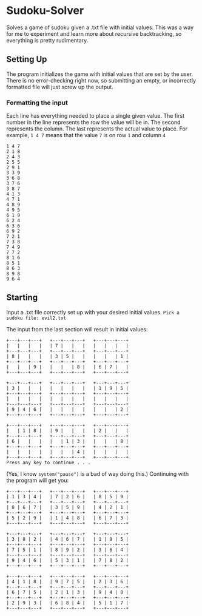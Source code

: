 # Sudoku-Solver
Solves a game of sudoku given a .txt file with initial values. This was a way for me to experiment and learn more about recursive backtracking, so everything is pretty rudimentary.

## Setting Up
The program initializes the game with initial values that are set by the user. There is no error-checking right now, so submitting an empty, or incorrectly formatted file will just screw up the output. 

### Formatting the input
Each line has everything needed to place a single given value. The first number in the line represents the row the value will be in. The second represents the column. The last represents the actual value to place. For example, `1 4 7` means that the value `7` is on row `1` and column `4`
```
1 4 7
2 1 8
2 4 3
2 5 5
2 9 1
3 3 9
3 6 8
3 7 6
3 8 7
4 1 3
4 7 1
4 8 9
4 9 5
6 1 9
6 2 4
6 3 6
6 9 2
7 2 1
7 3 8
7 4 9
7 7 2
8 1 6
8 5 1
8 6 3
8 9 8
9 6 4
```

## Starting
Input a .txt file correctly set up with your desired initial values.
`Pick a sudoku file: evil2.txt`

The input from the last section will result in initial values:
```
+---+---+---+   +---+---+---+   +---+---+---+
|   |   |   |   | 7 |   |   |   |   |   |   |
+---+---+---+   +---+---+---+   +---+---+---+
| 8 |   |   |   | 3 | 5 |   |   |   |   | 1 |
+---+---+---+   +---+---+---+   +---+---+---+
|   |   | 9 |   |   |   | 8 |   | 6 | 7 |   |
+---+---+---+   +---+---+---+   +---+---+---+

+---+---+---+   +---+---+---+   +---+---+---+
| 3 |   |   |   |   |   |   |   | 1 | 9 | 5 |
+---+---+---+   +---+---+---+   +---+---+---+
|   |   |   |   |   |   |   |   |   |   |   |
+---+---+---+   +---+---+---+   +---+---+---+
| 9 | 4 | 6 |   |   |   |   |   |   |   | 2 |
+---+---+---+   +---+---+---+   +---+---+---+

+---+---+---+   +---+---+---+   +---+---+---+
|   | 1 | 8 |   | 9 |   |   |   | 2 |   |   |
+---+---+---+   +---+---+---+   +---+---+---+
| 6 |   |   |   |   | 1 | 3 |   |   |   | 8 |
+---+---+---+   +---+---+---+   +---+---+---+
|   |   |   |   |   |   | 4 |   |   |   |   |
+---+---+---+   +---+---+---+   +---+---+---+
Press any key to continue . . .
```

(Yes, I know `system("pause")` is a bad of way doing this.)
Continuing with the program will get you:
```
+---+---+---+   +---+---+---+   +---+---+---+
| 1 | 3 | 4 |   | 7 | 2 | 6 |   | 8 | 5 | 9 |
+---+---+---+   +---+---+---+   +---+---+---+
| 8 | 6 | 7 |   | 3 | 5 | 9 |   | 4 | 2 | 1 |
+---+---+---+   +---+---+---+   +---+---+---+
| 5 | 2 | 9 |   | 1 | 4 | 8 |   | 6 | 7 | 3 |
+---+---+---+   +---+---+---+   +---+---+---+

+---+---+---+   +---+---+---+   +---+---+---+
| 3 | 8 | 2 |   | 4 | 6 | 7 |   | 1 | 9 | 5 |
+---+---+---+   +---+---+---+   +---+---+---+
| 7 | 5 | 1 |   | 8 | 9 | 2 |   | 3 | 6 | 4 |
+---+---+---+   +---+---+---+   +---+---+---+
| 9 | 4 | 6 |   | 5 | 3 | 1 |   | 7 | 8 | 2 |
+---+---+---+   +---+---+---+   +---+---+---+

+---+---+---+   +---+---+---+   +---+---+---+
| 4 | 1 | 8 |   | 9 | 7 | 5 |   | 2 | 3 | 6 |
+---+---+---+   +---+---+---+   +---+---+---+
| 6 | 7 | 5 |   | 2 | 1 | 3 |   | 9 | 4 | 8 |
+---+---+---+   +---+---+---+   +---+---+---+
| 2 | 9 | 3 |   | 6 | 8 | 4 |   | 5 | 1 | 7 |
+---+---+---+   +---+---+---+   +---+---+---+
```
